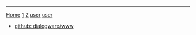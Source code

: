 
---
[Home](/) <!-- sends the user to the root index.md -->
[1](/report/) <!-- sends the user to index.html of directory foo -->
[2](/report/1) <!-- sends the user to index.html of directory foo -->
[user](/user/contact) <!-- sends the user to index.html of directory foo -->
[user](user/contact) <!-- sends the user to index.html of directory foo -->

+ [github: dialogware/www](https://github.com/dialogware/www)
